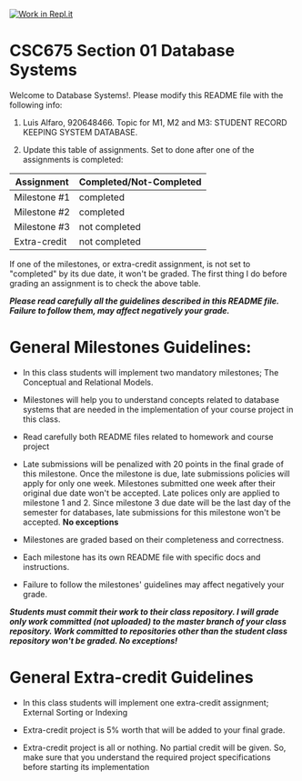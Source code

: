 [![Work in Repl.it](https://classroom.github.com/assets/work-in-replit-14baed9a392b3a25080506f3b7b6d57f295ec2978f6f33ec97e36a161684cbe9.svg)](https://classroom.github.com/online_ide?assignment_repo_id=4838435&assignment_repo_type=AssignmentRepo)
# CSC675 Section 01 Database Systems
Welcome to Database Systems!. Please modify this README file with the following info: 

1. Luis Alfaro, 920648466. Topic for M1, M2 and M3: STUDENT RECORD KEEPING SYSTEM DATABASE.

2. Update this table of assignments. Set to done after one of the assignments is completed:


| Assignment               |   Completed/Not-Completed  |
| ------------------------ | -------------------------- |
| Milestone #1             |        completed           |
| Milestone #2             |        completed           |
| Milestone #3             |        not completed       |
| Extra-credit             |        not completed       |


If one of the milestones, or extra-credit assignment, is not set to "completed" by its due date, 
it won't be graded. The first thing I do before grading an assignment is to check the above table.

***Please read carefully all the guidelines described in this README file. 
Failure to follow them, may affect negatively your grade.***

# General Milestones Guidelines:

* In this class students will implement two mandatory milestones; The Conceptual and Relational Models.

* Milestones will help you to understand concepts related to database systems that are needed in the implementation 
of your course project in this class.  

* Read carefully both README files related to homework and course project 

* Late submissions will be penalized with 20 points in the final grade of this milestone. Once the milestone is due, 
late submissions policies will apply for only one week. Milestones submitted one week after their original due date 
won't be accepted. Late polices only are applied to milestone 1 and 2. Since milestone 3 due date will be the last 
day of the semester for databases, late submissions for this milestone won't be accepted. **No exceptions** 

* Milestones are graded based on their completeness and correctness. 

* Each milestone has its own README file with specific docs and instructions.

* Failure to follow the milestones' guidelines may affect negatively your grade.

***Students must commit their work to their class repository. I will grade only work committed (not uploaded)
to the master branch of your class repository. Work committed to repositories other than the student class 
repository won't be graded. No exceptions!***

# General Extra-credit Guidelines

* In this class students will implement one extra-credit assignment; External Sorting or Indexing

* Extra-credit project is 5% worth that will be added to your final grade.

* Extra-credit project is all or nothing. No partial credit will be given. 
So, make sure that you understand the required project specifications before starting its implementation


 


